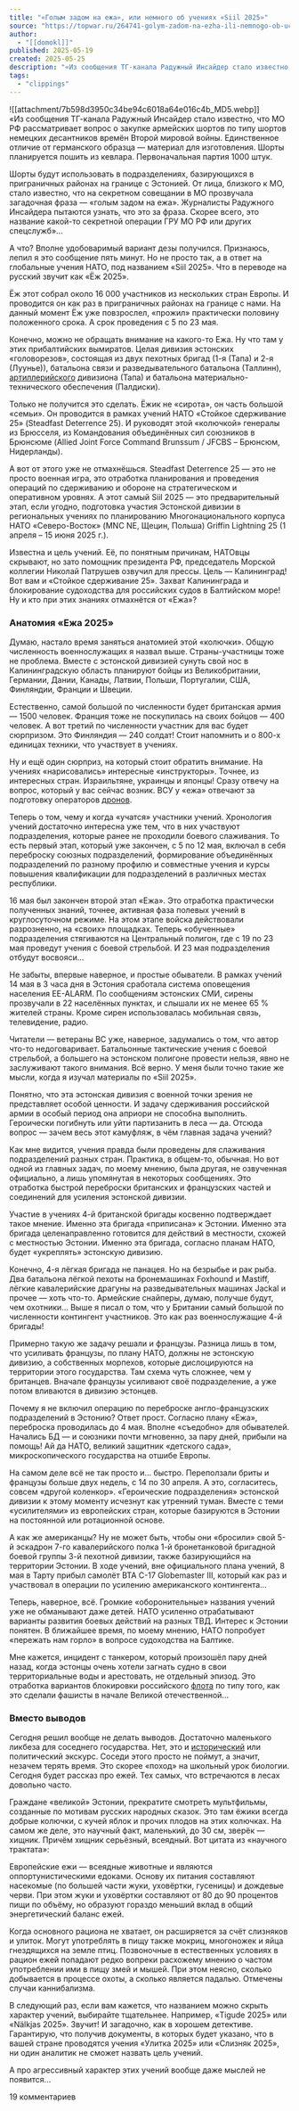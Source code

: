 ```yaml
---
title: "«Голым задом на ежа», или немного об учениях «Siil 2025»"
source: "https://topwar.ru/264741-golym-zadom-na-ezha-ili-nemnogo-ob-uchenijah-siil-2025.html"
author:
  - "[[domokl]]"
published: 2025-05-19
created: 2025-05-25
description: "«Из сообщения ТГ-канала Радужный Инсайдер стало известно, что МО РФ рассматривает вопрос о закупке армейских шортов по типу шортов немецких десантников времен Второй мировой войны. Единственное отличие от германского образца материал для изготовления. Шорты планируется пошить из кевлара."
tags:
  - "clippings"
---
```

![[attachment/7b598d3950c34be94c6018a64e016c4b_MD5.webp]]  
«Из сообщения ТГ-канала Радужный Инсайдер стало известно, что МО РФ рассматривает вопрос о закупке армейских шортов по типу шортов немецких десантников времён Второй мировой войны. Единственное отличие от германского образца — материал для изготовления. Шорты планируется пошить из кевлара. Первоначальная партия 1000 штук.  
  
Шорты будут использовать в подразделениях, базирующихся в приграничных районах на границе с Эстонией. От лица, близкого к МО, стало известно, что на секретном совещании в МО прозвучала загадочная фраза — «голым задом на ежа». Журналисты Радужного Инсайдера пытаются узнать, что это за фраза. Скорее всего, это название какой-то секретной операции ГРУ МО РФ или других спецслужб»…  
  
А что? Вполне удобоваримый вариант дезы получился. Признаюсь, лепил я это сообщение пять минут. Но не просто так, а в ответ на глобальные учения НАТО, под названием «Siil 2025». Что в переводе на русский звучит как «Ёж 2025».  
  
Ёж этот собрал около 16 000 участников из нескольких стран Европы. И проводится он как раз в приграничных районах на границе с нами. На данный момент Ёж уже повзрослел, «прожил» практически половину положенного срока. А срок проведения с 5 по 23 мая.  
  
Конечно, можно не обращать внимание на какого-то Ежа. Ну что там у этих прибалтийских вымиратов. Целая дивизия эстонских «головорезов», состоящая из двух пехотных бригад (1-я (Тапа) и 2-я (Луунье)), батальона связи и разведывательного батальона (Таллинн), [артиллерийского](https://topwar.ru/armament/artillery/ "артиллерия") дивизиона (Тапа) и батальона материально-технического обеспечения (Палдиски).  
  
Только не получится это сделать. Ёжик не «сирота», он часть большой «семьи». Он проводится в рамках учений НАТО «Стойкое сдерживание 25» (Steadfast Deterrence 25). И руководят этой «колючкой» генералы из Брюсселя, из Командования объединённых сил союзников в Брюнсюме (Allied Joint Force Command Brunssum / JFCBS – Брюнсюм, Нидерланды).  
  
А вот от этого уже не отмахнёшься. Steadfast Deterrence 25 — это не просто военная игра, это отработка планирования и проведения операций по сдерживанию и обороне на стратегическом и оперативном уровнях. А этот самый Siil 2025 — это предварительный этап, если угодно, подготовка участия Эстонской дивизии в региональных учениях по планированию Многонационального корпуса НАТО «Северо-Восток» (MNC NE, Щецин, Польша) Griffin Lightning 25 (1 апреля – 15 июня 2025 г.).  
  
Известна и цель учений. Её, по понятным причинам, НАТОвцы скрывают, но зато помощник президента РФ, председатель Морской коллегии Николай Патрушев озвучил для прессы. Цель — Калининград! Вот вам и «Стойкое сдерживание 25». Захват Калининграда и блокирование судоходства для российских судов в Балтийском море! Ну и кто при этих знаниях отмахнётся от «Ежа»?  
  

### Анатомия «Ежа 2025»

  
Думаю, настало время заняться анатомией этой «колючки». Общую численность военнослужащих я назвал выше. Страны-участницы тоже не проблема. Вместе с эстонской дивизией сунуть свой нос в Калининградскую область планируют бойцы из Великобритании, Германии, Дании, Канады, Латвии, Польши, Португалии, США, Финляндии, Франции и Швеции.  
  
Естественно, самой большой по численности будет британская армия — 1500 человек. Франция тоже не поскупилась на своих бойцов — 400 человек. А вот третий по численности участник для вас будет сюрпризом. Это Финляндия — 240 солдат! Стоит напомнить и о 800-х единицах техники, что участвует в учениях.  
  
Ну и ещё один сюрприз, на который стоит обратить внимание. На учениях «нарисовались» интересные «инструкторы». Точнее, из интересных стран. Израильтяне, украинцы и японцы! Сразу отвечу на вопрос, который у вас сейчас возник. ВСУ у «ежа» отвечают за подготовку операторов [дронов](https://topwar.ru/armament/drones/ "дроны").  
  
Теперь о том, чему и когда «учатся» участники учений. Хронология учений достаточно интересна уже тем, что в них участвуют подразделения, которые ранее не проходили боевого слаживания. То есть первый этап, который уже закончен, с 5 по 12 мая, включал в себя переброску союзных подразделений, формирование объединённых подразделений по разному профилю и совместные учения и курсы повышения квалификации для подразделений в различных местах республики.  
  
16 мая был закончен второй этап «Ежа». Это отработка практически полученных знаний, точнее, активная фаза полевых учений в круглосуточном режиме. На этом этапе войска действовали разрозненно, на «своих» площадках. Теперь «обученные» подразделения стягиваются на Центральный полигон, где с 19 по 23 мая проведут учения с боевой стрельбой. И 23 мая подразделения отбудут восвояси…  
  
Не забыты, впервые наверное, и простые обыватели. В рамках учений 14 мая в 3 часа дня в Эстония сработала система оповещения населения EE-ALARM. По сообщениям эстонских СМИ, сирены прозвучали в 22 населённых пунктах, и слышали их не менее 65 % жителей страны. Кроме сирен использовалась мобильная связь, телевидение, радио.  
  
Читатели — ветераны ВС уже, наверное, задумались о том, что автор что-то недоговаривает. Батальонные тактические учения с боевой стрельбой, а большего на эстонском полигоне провести нельзя, явно не заслуживают такого внимания. Всё верно. У меня были точно такие же мысли, когда я изучал материалы по «Siil 2025».  
  
Понятно, что эта эстонская дивизия с военной точки зрения не представляет особой ценности. И задачу сдерживания российской армии в особый период она априори не способна выполнить. Героически погибнуть или уйти партизанить в леса — да. Отсюда вопрос — зачем весь этот камуфляж, в чём главная задача учений?  
  
Как мне видится, учения правда были проведены для слаживания подразделений разных стран. Практика, в общем-то, обычная. Но вот одной из главных задач, по моему мнению, была другая, не озвученная официально, а лишь упомянутая в некоторых сообщениях. Это отработка быстрой переброски британских и французских частей и соединений для усиления эстонской дивизии.  
  
Участие в учениях 4-й британской бригады косвенно подтверждает такое мнение. Именно эта бригада «приписана» к Эстонии. Именно эта бригада целенаправленно готовится для действий в местности, схожей с местностью Эстонии. Именно эта бригада, согласно планам НАТО, будет «укреплять» эстонскую дивизию.  
  
Конечно, 4-я лёгкая бригада не панацея. Но на безрыбье и рак рыба. Два батальона лёгкой пехоты на бронемашинах Foxhound и Mastiff, лёгкие кавалерийские драгуны на разведывательных машинах Jackal и прочее — хоть что-то. Армейские снайперы, думаю, получше будут, чем охотники… Выше я писал о том, что у Британии самый большой по численности контингент участников. Это как раз военнослужащие 4-й бригады!  
  
Примерно такую же задачу решали и французы. Разница лишь в том, что усиливать французы, по плану НАТО, должны не эстонскую дивизию, а собственных морпехов, которые дислоцируются на территории этого государства. Там схема чуть сложнее, чем у британцев. Вначале французы усиливают своё подразделение, а уже потом вливаются в дивизию эстонцев.  
  
Почему я не включил операцию по переброске англо-французских подразделений в Эстонию? Ответ прост. Согласно плану «Ежа», переброска проводилась до 4 мая. Вполне «съедобно» для обывателей. Начались БД — и союзники почти мгновенно, за пару дней, прибыли на помощь! Ай да НАТО, великий защитник «детского сада», микроскопического государства на отшибе Европы.  
  
На самом деле всё не так просто и... быстро. Переползали бриты и французы больше двух недель, с 14 по 30 апреля. А это, согласитесь, совсем «другой коленкор». «Героические подразделения» эстонской дивизии к этому моменту исчезнут как утренний туман. Вместе с теми «усилителями» из европейских стран, которые базируются в Эстонии на постоянной или ротационной основе.  
  
А как же американцы? Ну не может быть, чтобы они «бросили» свой 5-й эскадрон 7-го кавалерийского полка 1-й бронетанковой бригадной боевой группы 3-й пехотной дивизии, также базирующийся на территории Эстонии. В ходе учений, вне официального плана учений, 8 мая в Тарту прибыл самолёт ВТА С-17 Globemaster III, который как раз и участвовал в операции по усилению американского контингента…  
  
Теперь, наверное, всё. Громкие «оборонительные» названия учений уже не обманывают даже детей. НАТО усиленно отрабатывают варианты развития боевых действий на разных ТВД. Интерес к Эстонии понятен. В ближайшее время, по моему мнению, НАТО попробует «пережать нам горло» в вопросе судоходства на Балтике.  
  
Мне кажется, инцидент с танкером, который произошёл пару дней назад, когда эстонцы очень хотели загнать судно в свои территориальные воды и арестовать, не отдельный эпизод. Это отработка вариантов блокировки российского [флота](https://topwar.ru/armament/fleet/ "флот") по типу того, как это сделали фашисты в начале Великой отечественной…  
  

### Вместо выводов

  
Сегодня решил вообще не делать выводов. Достаточно маленького ликбеза для соседнего государства. Нет, это и [исторический](https://topwar.ru/history/ "история") или политический экскурс. Соседи этого просто не поймут, а значит, незачем терять время. Это скорее «поход» на школьный урок биологии. Сегодня будет рассказ про ежей. Тех самых, что встречаются в лесах довольно часто.  
  
Граждане «великой» Эстонии, прекратите смотреть мультфильмы, созданные по мотивам русских народных сказок. Это там ёжики всегда добрые колючки, с кучей яблок и прочих плодов на этих колючках. На самом же деле, это научный факт, маленький, до 30 см, зверёк — хищник. Причём хищник серьёзный, всеядный. Вот цитата из «научного трактата»:  
  

Европейские ежи — всеядные животные и являются оппортунистическими едоками. Основу их питания составляют насекомые (по большей части жуки, уховёртки, гусеницы) и дождевые черви. При этом жуки и уховёртки составляют от 80 до 90 процентов пищи по объёму, но образуют гораздо меньший вклад в общий энергетический баланс ежей.  
  
Когда основного рациона не хватает, он расширяется за счёт слизняков и улиток. Могут употреблять в пищу также мокриц, многоножек и яйца гнездящихся на земле птиц. Позвоночные в естественных условиях в рацион ежей попадают редко вопреки расхожему мнению о частом употреблении ими в пищу змей и мышей. При этом неясно, сколько добывается в процессе охоты, а сколько является падалью. Отмечены случаи каннибализма.

  
В следующий раз, если вам кажется, что названием можно скрыть характер учений, выбирайте тщательнее. Например, «Tigude 2025» или «Nälkjas 2025». Звучит! И загадочно, как в хорошем детективе. Гарантирую, что получив документы, в которых будет указано, что в вашей стране проводятся учения «Улитка 2025» или «Слизняк 2025», ни один аналитик не сможет назвать цель учений.  
  
А про агрессивный характер этих учений вообще даже мыслей не появится...

19 комментариев
